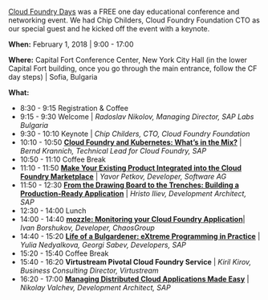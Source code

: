 [Cloud Foundry Days](https://www.cloudfoundry.org/cloudfoundrydays/) was a FREE one day educational conference and networking event. We had Chip Childers, Cloud Foundry Foundation CTO as our special guest and he kicked off the event with a keynote.

**When:** February 1, 2018 | 9:00 - 17:00

**Where:** Capital Fort Conference Center, New York City Hall (in the lower Capital Fort building, once you go through the main entrance, follow the CF day steps) | Sofia, Bulgaria

**What:**
* 8:30 - 9:15 Registration & Coffee
* 9:15 - 9:30 Welcome | _Radoslav Nikolov, Managing Director, SAP Labs Bulgaria_
* 9:30 - 10:10 Keynote | _Chip Childers, CTO, Cloud Foundry Foundation_
* 10:10 - 10:50 [**Cloud Foundry and Kubernetes: What’s in the Mix?**](https://drive.google.com/file/d/1S_4AFt6cQeI5tecwuaM9Hu-kJbcon0SH/view?usp=sharing) | _Bernd Krannich, Technical Lead for Cloud Foundry, SAP_
* 10:50 - 11:10 Coffee Break
* 11:10 - 11:50 [**Make Your Existing Product Integrated into the Cloud Foundry Marketplace**](https://drive.google.com/file/d/1VFNyZxreLa3qyYkVzphSU4d-4OggdzfH/view?usp=sharing) | _Yavor Petkov, Developer, Software AG_
* 11:50 - 12:30 [**From the Drawing Board to the Trenches: Building a Production-Ready Application**](https://www.slideshare.net/hsiliev/from-the-drawing-board-to-the-trenches-building-a-productionready-application) | _Hristo Iliev, Development Architect, SAP_
* 12:30 - 14:00 Lunch
* 14:00 - 14:40 [**mozzle: Monitoring your Cloud Foundry Application**](https://www.slideshare.net/IvanBorshukov/mozzle-monitoring-your-cloud-foundry-application)| _Ivan Borshukov, Developer, ChaosGroup_
* 14:40 - 15:20 [**Life of a Bulgardener: eXtreme Programming in Practice**](https://www.slideshare.net/GeorgiSabev/life-of-a-bulgardener-extreme-programming-in-practice) | _Yulia Nedyalkova, Georgi Sabev, Developers, SAP_
* 15:20 - 15:40 Coffee Break
* 15:40 - 16:20 **Virtustream Pivotal Cloud Foundry Service** | _Kiril Kirov, Business Consulting Director, Virtustream_
* 16:20 - 17:00 [**Managing Distributed Cloud Applications Made Easy**](https://drive.google.com/file/d/1DQqoiqNScp7RkQm-yiVMjmHjicBRLfei/view?usp=sharing) | _Nikolay Valchev, Development Architect, SAP_
